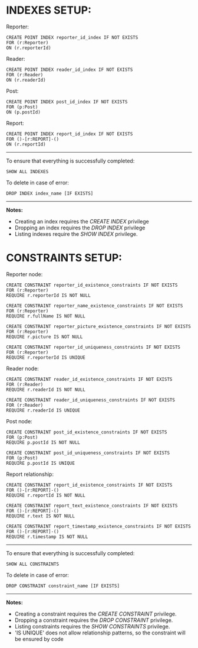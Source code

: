 # INDEXES SETUP:
Reporter:
```
CREATE POINT INDEX reporter_id_index IF NOT EXISTS
FOR (r:Reporter)
ON (r.reporterId)
```
Reader:
```
CREATE POINT INDEX reader_id_index IF NOT EXISTS
FOR (r:Reader)
ON (r.readerId)
```
Post:
```
CREATE POINT INDEX post_id_index IF NOT EXISTS
FOR (p:Post)
ON (p.postId)
```
Report:
```
CREATE POINT INDEX report_id_index IF NOT EXISTS
FOR ()-[r:REPORT]-()
ON (r.reportId)
```
___
To ensure that everything is successfully completed:
```
SHOW ALL INDEXES
```
To delete in case of error:
```
DROP INDEX index_name [IF EXISTS]
```
___
**Notes:**
* Creating an index requires the *CREATE INDEX* privilege
* Dropping an index requires the *DROP INDEX* privilege
* Listing indexes require the *SHOW INDEX* privilege.

# CONSTRAINTS SETUP:
Reporter node:
```
CREATE CONSTRAINT reporter_id_existence_constraints IF NOT EXISTS
FOR (r:Reporter)
REQUIRE r.reporterId IS NOT NULL

CREATE CONSTRAINT reporter_name_existence_constraints IF NOT EXISTS
FOR (r:Reporter)
REQUIRE r.fullName IS NOT NULL

CREATE CONSTRAINT reporter_picture_existence_constraints IF NOT EXISTS
FOR (r:Reporter)
REQUIRE r.picture IS NOT NULL

CREATE CONSTRAINT reporter_id_uniqueness_constraints IF NOT EXISTS
FOR (r:Reporter)
REQUIRE r.reporterId IS UNIQUE
```
Reader node:
```
CREATE CONSTRAINT reader_id_existence_constraints IF NOT EXISTS
FOR (r:Reader)
REQUIRE r.readerId IS NOT NULL

CREATE CONSTRAINT reader_id_uniqueness_constraints IF NOT EXISTS
FOR (r:Reader)
REQUIRE r.readerId IS UNIQUE
```
Post node:
```
CREATE CONSTRAINT post_id_existence_constraints IF NOT EXISTS
FOR (p:Post)
REQUIRE p.postId IS NOT NULL

CREATE CONSTRAINT post_id_uniqueness_constraints IF NOT EXISTS
FOR (p:Post)
REQUIRE p.postId IS UNIQUE
```
Report relationship:
```
CREATE CONSTRAINT report_id_existence_constraints IF NOT EXISTS
FOR ()-[r:REPORT]-()
REQUIRE r.reportId IS NOT NULL

CREATE CONSTRAINT report_text_existence_constraints IF NOT EXISTS
FOR ()-[r:REPORT]-()
REQUIRE r.text IS NOT NULL

CREATE CONSTRAINT report_timestamp_existence_constraints IF NOT EXISTS
FOR ()-[r:REPORT]-()
REQUIRE r.timestamp IS NOT NULL
```
___
To ensure that everything is successfully completed:
```
SHOW ALL CONSTRAINTS
```

To delete in case of error:
```
DROP CONSTRAINT constraint_name [IF EXISTS]
```
___
**Notes:**
* Creating a constraint requires the *CREATE CONSTRAINT* privilege.
* Dropping a constraint requires the *DROP CONSTRAINT* privilege.
* Listing constraints requires the *SHOW CONSTRAINTS* privilege.
* 'IS UNIQUE' does not allow relationship patterns, so the constraint will be ensured by code